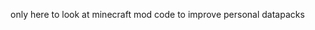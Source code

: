 only here to look at minecraft mod code to improve personal datapacks
<!---
ultrakillgaming/ultrakillgaming is a ✨ special ✨ repository because its `README.md` (this file) appears on your GitHub profile.
You can click the Preview link to take a look at your changes.
--->
